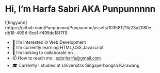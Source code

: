 <h1>Hi, I’m Harfa Sabri AKA Punpunnnnn</h1>
![tingyunn](https://github.com/Punpunnnn/Punpunnnn/assets/103581215/23a2080e-db18-4994-8ce1-f499dc18f7f1)



- 👀 I’m interested in Web Development
- 🌱 I’m currently learning HTML,CSS,Javascript
- 💞️ I’m looking to collaborate on ...
- 📫 How to reach me : sabriharfa@gmail.com
- 🎓 Currently I studied at Universitas Singaperbangsa Karawang

<!---
Punpunnnn/Punpunnnn is a ✨ special ✨ repository because its `README.md` (this file) appears on your GitHub profile.
You can click the Preview link to take a look at your changes.
--->
